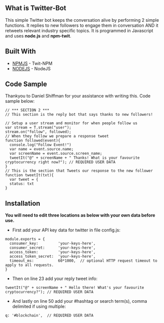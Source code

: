 ## What is Twitter-Bot

This simple Twitter bot keeps the conversation alive by performing 2 simple functions. It replies to new followers to engage them in conversation AND it retweets relevant industry specific topics. It is programmed in Javascript and uses **node.js** and **npm-twit**.


## Built With 

* [NPMJS](https://www.npmjs.com/package/twit) - Twit-NPM
* [NODEJS](https://nodejs.org/en/) - NodeJS


## Code Sample

Thankyou to Daniel Shiffman for your assistance with writing this. Code sample below: 

```
// *** SECTION 2 ***
// This section is the reply bot that says thanks to new followers!

// Setup a user stream and monitor for when people follow us
var stream = T.stream("user");
stream.on("follow", followed);
// When they follow we prepare a response tweet
function followed(event){
  console.log("Follow Event!")
  var name = event.source.name;
  var screenName = event.source.screen_name;
  tweetIt("@" + screenName + " Thanks! What is your favourite cryptocurrency right now?"); // REQUIRED USER DATA
}
// This is the section that Tweets our response to the new follower
function tweetIt(txt){
  var tweet = {
  status: txt
}
```


## Installation 

**You will need to edit three locations as below with your own data before use.**

* First add your API key data for twitter in file config.js:

```
module.exports = {
  consumer_key:         'your-keys-here',
  consumer_secret:      'your-keys-here',
  access_token:         'your-keys-here',
  access_token_secret:  'your-keys-here',
  timeout_ms:           60*1000,  // optional HTTP request timeout to apply to all requests.
}
```

* Then on line 23 add your reply tweet info:

```
tweetIt("@" + screenName + " Hello there! What's your favourite cryptocurrency?"); // REQUIRED USER DATA
```

* And lastly on line 50 add your #hashtag or search term(s), comma delimited if using multiple:

```
q: '#blockchain',  // REQUIRED USER DATA
```

